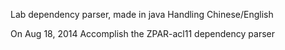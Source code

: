 Lab dependency parser, made in java
Handling Chinese/English

On Aug 18, 2014
  Accomplish the ZPAR-acl11 dependency parser
